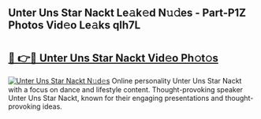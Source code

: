 ## Unter Uns Star Nackt Le𝚊k𝚎d N𝚞𝚍es - Part-P1Z Photos Vid𝚎o Le𝚊ks qlh7L

# <h2><a href="http://fb7m9q.evod.top/?m=Unter+Uns+Star+Nackt">🔗 👉🔴 Unter Uns Star Nackt Vid𝚎o Ph𝚘t𝚘s</a></h2>

[![Unter Uns Star Nackt N𝚞d𝚎s](https://i.imgur.com/8V9OHl7.gif)](http://fb7m9q.evod.top/?m=Unter+Uns+Star+Nackt)
Online personality Unter Uns Star Nackt with a focus on dance and lifestyle content. Thought-provoking speaker Unter Uns Star Nackt, known for their engaging presentations and thought-provoking ideas. 
